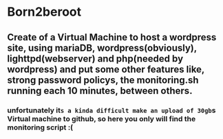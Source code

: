 # Born2beroot
## Create of a Virtual Machine to host a wordpress site, using mariaDB, wordpress(obviously), lighttpd(webserver) and php(needed by wordpress) and put some other features like, strong password policys, the monitoring.sh running each 10 minutes, between others.

### unfortunately it`s a kinda difficult make an upload of 30gb`s Virtual machine to github, so here you only will find the monitoring script :(
